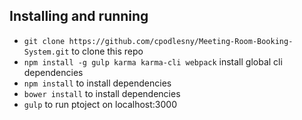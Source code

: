 ## Installing and running
* `git clone https://github.com/cpodlesny/Meeting-Room-Booking-System.git` to clone this repo
* `npm install -g gulp karma karma-cli webpack` install global cli dependencies
* `npm install` to install dependencies
* `bower install` to install dependencies
* `gulp` to run ptoject on localhost:3000
